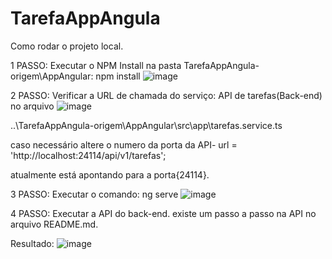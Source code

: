 # TarefaAppAngula
Como rodar o projeto local.

1 PASSO: 
Executar o NPM Install na pasta TarefaAppAngula-origem\AppAngular:  npm install
![image](https://user-images.githubusercontent.com/9157652/227239092-dc56e1f5-29ea-4b2a-a1c1-4dedac357b4a.png)


2 PASSO: 
Verificar a URL de chamada do serviço: API de tarefas(Back-end) no arquivo
![image](https://user-images.githubusercontent.com/9157652/227239538-ac457789-9615-4817-bf68-8972ac080c3e.png)

..\TarefaAppAngula-origem\AppAngular\src\app\tarefas.service.ts

caso necessário altere o numero da porta da API- url = 'http://localhost:24114/api/v1/tarefas';

atualmente está apontando para a porta{24114}.

3 PASSO: 
Executar o comando: ng serve
![image](https://user-images.githubusercontent.com/9157652/227239848-9bcab4ff-8acc-4a7d-bc25-9e4c40f09bd2.png)


4 PASSO: 
Executar a API do back-end. existe um passo a passo na API no arquivo README.md.


Resultado: 
![image](https://user-images.githubusercontent.com/9157652/227249854-1b67c8da-145a-47d1-8bc5-e70ed2af0d29.png)
